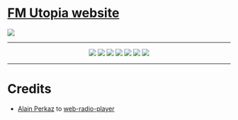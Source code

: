 # [FM Utopia website](https://fm.reaprx.tk)

<img src="https://github.com/reaprx/FM-Utopia-web/tree/main/assets/css/images/Capture.PNG" >

****
<p align="center">
<img src="https://api.netlify.com/api/v1/badges/58656c70-c9ab-4630-8ae8-f0573a006973/deploy-status">
<img src="https://img.shields.io/github/forks/reaprx/fm-utopia-web?style=for-the-badge">
<img src="https://img.shields.io/github/stars/reaprx/fm-utopia-web?style=for-the-badge">
<img src="https://img.shields.io/github/search/reaprx/fm-utopia-web/Hit?style=for-the-badge">
<img src="https://img.shields.io/github/repo-size/reaprx/fm-utopia-web?style=for-the-badge">
<img src="https://img.shields.io/github/last-commit/reaprx/fm-utopia-web?style=for-the-badge">
<img src="https://img.shields.io/github/contributors/reaprx/fm-utopia-web?style=for-the-badge&color=blue">
</p>

****

# Credits
- [Alain Perkaz](https://github.com/aperkaz/) to [web-radio-player](https://github.com/aperkaz/web-radio-player) 



